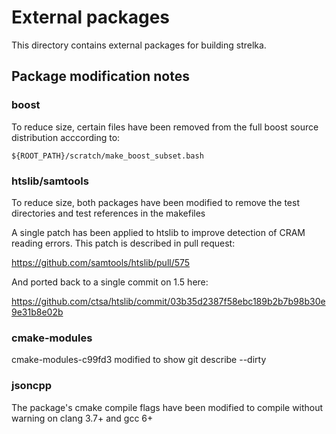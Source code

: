 # External packages

This directory contains external packages for building strelka.

## Package modification notes

### boost

To reduce size, certain files have been removed from the
full boost source distribution acccording to:

    ${ROOT_PATH}/scratch/make_boost_subset.bash

### htslib/samtools

To reduce size, both packages have been modified to remove the test
directories and test references in the makefiles

A single patch has been applied to htslib to improve detection of CRAM
reading errors. This patch is described in pull request:

https://github.com/samtools/htslib/pull/575

And ported back to a single commit on 1.5 here:

https://github.com/ctsa/htslib/commit/03b35d2387f58ebc189b2b7b98b30e9e31b8e02b


### cmake-modules

cmake-modules-c99fd3 modified to show git describe --dirty

### jsoncpp

The package's cmake compile flags have been modified to compile
without warning on clang 3.7+ and gcc 6+


